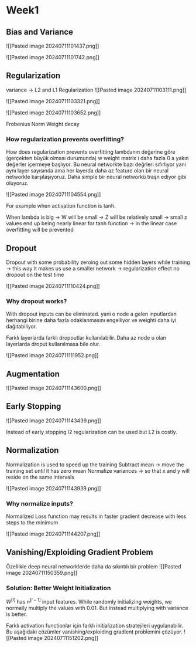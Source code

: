 # Week1

## Bias and Variance

![[Pasted image 20240711101437.png]]

![[Pasted image 20240711101742.png]]

## Regularization


variance ->  L2 and L1 Regularization
![[Pasted image 20240711103111.png]]





![[Pasted image 20240711103321.png]]

![[Pasted image 20240711103652.png]]


Frobenius Norm
Weight decay

### How regularization prevents overfitting?

How does regularization prevents overfitting
	lambdanın değerine göre (gerçekten büyük olması durumunda) w weight matrix i daha fazla 0 a yakın değerler içermeye başlıyor. Bu neural networkte bazı değrleri sıfırlıyor yani aynı layer sayısında ama her layerda daha az feature olan bir neural networkle karşılaşıyoruz. Daha simple bir neural networkü traşn ediyor gibi oluyoruz.

![[Pasted image 20240711104554.png]]

For example when activation function is tanh.

When lambda is big -> W will be small -> Z will be relatively small -> small z values end up being nearly linear for tanh function -> in the linear case overfitting will be prevented

## Dropout

Dropout
	with some probability zeroing out some hidden layers while training -> this way it makes us use a smaller network -> regularization effect
	no dropout on the test time 

![[Pasted image 20240711110424.png]]

### Why dropout works?

With dropout inputs can be eliminated. yani o node a gelen inputlardan herhangi birine daha fazla odaklanmasını engelliyor ve weighti daha iyi dağıtabiliyor.

Farklı layerlarda farklı dropoutlar kullanılabilir. Daha az node u olan layerlarda droput kullanılmasa bile olur.


![[Pasted image 20240711111952.png]]


## Augmentation
![[Pasted image 20240711143600.png]]


## Early Stopping

![[Pasted image 20240711143439.png]]

Instead of early stopping l2 regularization can be used but L2 is costly.

## Normalization 

Normalization is used to speed up the training
Subtract mean -> move the training set until it has zero mean
Normalize variances -> so that x and y will reside on the same intervals

![[Pasted image 20240711143939.png]]

### Why normalize inputs?
Normalized Loss function may results in faster gradient decrease with less steps to the minimum

![[Pasted image 20240711144207.png]]

## Vanishing/Exploiding Gradient Problem
Özellikle deep neural networklerde daha da sıkıntılı bir problem
![[Pasted image 20240711150359.png]]

### Solution: Better Weight Initialization

$W^{[l]}$ has $n^{[l-1]}$ input features.
While randomly initializing weights, we normally multiply the values with 0.01. But instead multiplying with variance is better.

Farklı activation functionlar için farklı initialization stratejileri uygulanabilir. Bu aşağıdaki çözümler vanishing/exploiding gradient problemini çözüyor.
![[Pasted image 20240711151202.png]]

